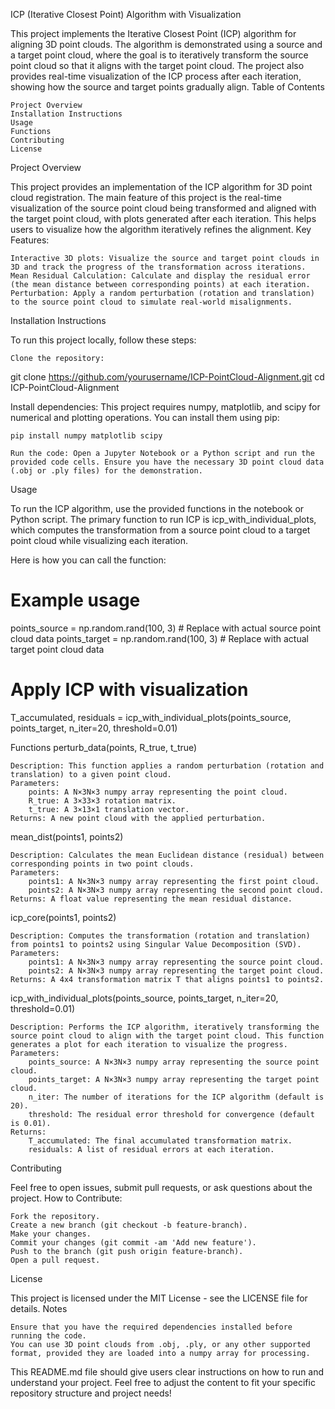 ICP (Iterative Closest Point) Algorithm with Visualization

This project implements the Iterative Closest Point (ICP) algorithm for aligning 3D point clouds. The algorithm is demonstrated using a source and a target point cloud, where the goal is to iteratively transform the source point cloud so that it aligns with the target point cloud. The project also provides real-time visualization of the ICP process after each iteration, showing how the source and target points gradually align.
Table of Contents

    Project Overview
    Installation Instructions
    Usage
    Functions
    Contributing
    License

Project Overview

This project provides an implementation of the ICP algorithm for 3D point cloud registration. The main feature of this project is the real-time visualization of the source point cloud being transformed and aligned with the target point cloud, with plots generated after each iteration. This helps users to visualize how the algorithm iteratively refines the alignment.
Key Features:

    Interactive 3D plots: Visualize the source and target point clouds in 3D and track the progress of the transformation across iterations.
    Mean Residual Calculation: Calculate and display the residual error (the mean distance between corresponding points) at each iteration.
    Perturbation: Apply a random perturbation (rotation and translation) to the source point cloud to simulate real-world misalignments.

Installation Instructions

To run this project locally, follow these steps:

    Clone the repository:

git clone https://github.com/yourusername/ICP-PointCloud-Alignment.git
cd ICP-PointCloud-Alignment

Install dependencies: This project requires numpy, matplotlib, and scipy for numerical and plotting operations. You can install them using pip:

    pip install numpy matplotlib scipy

    Run the code: Open a Jupyter Notebook or a Python script and run the provided code cells. Ensure you have the necessary 3D point cloud data (.obj or .ply files) for the demonstration.

Usage

To run the ICP algorithm, use the provided functions in the notebook or Python script. The primary function to run ICP is icp_with_individual_plots, which computes the transformation from a source point cloud to a target point cloud while visualizing each iteration.

Here is how you can call the function:

# Example usage
points_source = np.random.rand(100, 3)  # Replace with actual source point cloud data
points_target = np.random.rand(100, 3)  # Replace with actual target point cloud data

# Apply ICP with visualization
T_accumulated, residuals = icp_with_individual_plots(points_source, points_target, n_iter=20, threshold=0.01)

Functions
perturb_data(points, R_true, t_true)

    Description: This function applies a random perturbation (rotation and translation) to a given point cloud.
    Parameters:
        points: A N×3N×3 numpy array representing the point cloud.
        R_true: A 3×33×3 rotation matrix.
        t_true: A 3×13×1 translation vector.
    Returns: A new point cloud with the applied perturbation.

mean_dist(points1, points2)

    Description: Calculates the mean Euclidean distance (residual) between corresponding points in two point clouds.
    Parameters:
        points1: A N×3N×3 numpy array representing the first point cloud.
        points2: A N×3N×3 numpy array representing the second point cloud.
    Returns: A float value representing the mean residual distance.

icp_core(points1, points2)

    Description: Computes the transformation (rotation and translation) from points1 to points2 using Singular Value Decomposition (SVD).
    Parameters:
        points1: A N×3N×3 numpy array representing the source point cloud.
        points2: A N×3N×3 numpy array representing the target point cloud.
    Returns: A 4x4 transformation matrix T that aligns points1 to points2.

icp_with_individual_plots(points_source, points_target, n_iter=20, threshold=0.01)

    Description: Performs the ICP algorithm, iteratively transforming the source point cloud to align with the target point cloud. This function generates a plot for each iteration to visualize the progress.
    Parameters:
        points_source: A N×3N×3 numpy array representing the source point cloud.
        points_target: A N×3N×3 numpy array representing the target point cloud.
        n_iter: The number of iterations for the ICP algorithm (default is 20).
        threshold: The residual error threshold for convergence (default is 0.01).
    Returns:
        T_accumulated: The final accumulated transformation matrix.
        residuals: A list of residual errors at each iteration.

Contributing

Feel free to open issues, submit pull requests, or ask questions about the project.
How to Contribute:

    Fork the repository.
    Create a new branch (git checkout -b feature-branch).
    Make your changes.
    Commit your changes (git commit -am 'Add new feature').
    Push to the branch (git push origin feature-branch).
    Open a pull request.

License

This project is licensed under the MIT License - see the LICENSE file for details.
Notes

    Ensure that you have the required dependencies installed before running the code.
    You can use 3D point clouds from .obj, .ply, or any other supported format, provided they are loaded into a numpy array for processing.

This README.md file should give users clear instructions on how to run and understand your project. Feel free to adjust the content to fit your specific repository structure and project needs!
